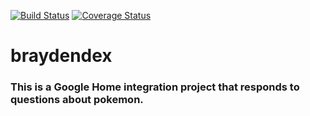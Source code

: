 [![Build Status](https://travis-ci.org/wes-ahrens/braydendex.svg?branch=master)](https://travis-ci.org/wes-ahrens/braydendex)
[![Coverage Status](https://coveralls.io/repos/github/wes-ahrens/braydendex/badge.svg?branch=master)](https://coveralls.io/github/wes-ahrens/braydendex?branch=master)

# braydendex

### This is a Google Home integration project that responds to questions about pokemon.
